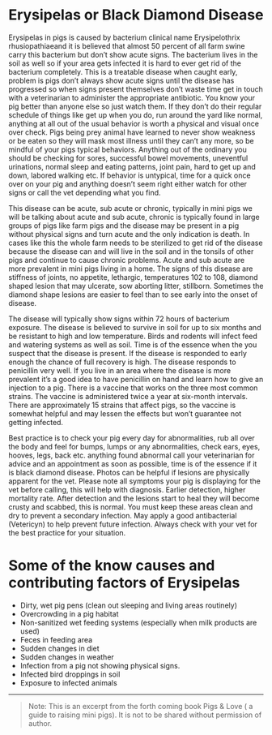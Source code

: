 <!-- TITLE: Black Diamond Disease -->
<!-- SUBTITLE: By Scott R. Murdock -->


# Erysipelas or Black Diamond Disease

Erysipelas in pigs is caused by bacterium clinical name Erysipelothrix rhusiopathiaeand it is believed that almost 50 percent of all farm swine carry this bacterium but don’t show acute signs. The bacterium lives in the soil as well so if your area gets infected it is hard to ever get rid of the bacterium completely. This is a treatable disease when caught early, problem is pigs don’t always show acute signs until the disease has progressed so when signs present themselves don’t waste time get in touch with a veterinarian to administer the appropriate antibiotic. You know your pig better than anyone else so just watch them. If they don’t do their regular schedule of things like get up when you do, run around the yard like normal, anything at all out of the usual behavior is worth a physical and visual once over check. Pigs being prey animal have learned to never show weakness or be eaten so they will mask most illness until they can’t any more, so be mindful of your pigs typical behaviors. Anything out of the ordinary you should be checking for sores, successful bowel movements, uneventful urinations, normal sleep and eating patterns, joint pain, hard to get up and down, labored walking etc. If behavior is untypical, time for a quick once over on your pig and anything doesn’t seem right either watch for other signs or call the vet depending what you find. 

This disease can be acute, sub acute or chronic, typically in mini pigs we will be talking about acute and sub acute, chronic is typically found in large groups of pigs like farm pigs and the disease may be present in a pig without physical signs and turn acute and the only indication is death. In cases like this the whole farm needs to be sterilized to get rid of the disease because the disease can and will live in the soil and in the tonsils of other pigs and continue to cause chronic problems. Acute and sub acute are more prevalent in mini pigs living in a home. The signs of this disease are stiffness of joints, no appetite, lethargic, temperatures 102 to 108, diamond shaped lesion that may ulcerate, sow aborting litter, stillborn. Sometimes the diamond shape lesions are easier to feel than to see early into the onset of disease.

The disease will typically show signs within 72 hours of bacterium exposure. The disease is believed to survive in soil for up to six months and be resistant to high and low temperature. Birds and rodents will infect feed and watering systems as well as soil. Time is of the essence when the you suspect that the disease is present. If the disease is responded to early enough the chance of full recovery is high. The disease responds to penicillin very well. If you live in an area where the disease is more prevalent it’s a good idea to have penicillin on hand and learn how to give an injection to a pig. There is a vaccine that works on the three most common strains. The vaccine is administered twice a year at six-month intervals. There are approximately 15 strains that affect pigs, so the vaccine is somewhat helpful and may lessen the effects but won’t guarantee not getting infected.

Best practice is to check your pig every day for abnormalities, rub all over the body and feel for bumps, lumps or any abnormalities, check ears, eyes, hooves, legs, back etc. anything found abnormal call your veterinarian for advice and an appointment as soon as possible, time is of the essence if it is black diamond disease. Photos can be helpful if lesions are physically apparent for the vet. Please note all symptoms your pig is displaying for the vet before calling, this will help with diagnosis. Earlier detection, higher mortality rate. After detection and the lesions start to heal they will become crusty and scabbed, this is normal. You must keep these areas clean and dry to prevent a secondary infection. May apply a good antibacterial (Vetericyn) to help prevent future infection. Always check with your vet for the best practice for your situation.

# Some of the know causes and contributing factors of Erysipelas
* Dirty, wet pig pens (clean out sleeping and living areas routinely) 
* Overcrowding in a pig habitat
* Non-sanitized wet feeding systems (especially when milk products are used)
* Feces in feeding area
* Sudden changes in diet
* Sudden changes in weather
* Infection from a pig not showing physical signs.
* Infected bird droppings in soil
* Exposure to infected animals

---

> Note: This is an excerpt from the forth coming book Pigs & Love ( a guide to raising mini pigs). It is not to be shared without permission of author.